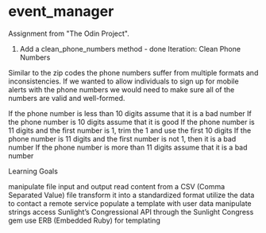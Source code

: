 # event_manager

Assignment from "The Odin Project".
1. Add a clean_phone_numbers method - done
Iteration: Clean Phone Numbers

Similar to the zip codes the phone numbers suffer from multiple formats and inconsistencies. If we wanted to allow individuals to sign up for mobile alerts with the phone numbers we would need to make sure all of the numbers are valid and well-formed.

If the phone number is less than 10 digits assume that it is a bad number
If the phone number is 10 digits assume that it is good
If the phone number is 11 digits and the first number is 1, trim the 1 and use the first 10 digits
If the phone number is 11 digits and the first number is not 1, then it is a bad number
If the phone number is more than 11 digits assume that it is a bad number

Learning Goals

manipulate file input and output
read content from a CSV (Comma Separated Value) file
transform it into a standardized format
utilize the data to contact a remote service
populate a template with user data
manipulate strings
access Sunlight’s Congressional API through the Sunlight Congress gem
use ERB (Embedded Ruby) for templating

